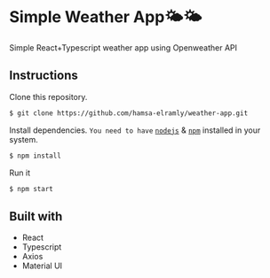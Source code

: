 # Simple Weather App🌤🌤

Simple React+Typescript weather app using Openweather API

## Instructions

Clone this repository.

```bash
$ git clone https://github.com/hamsa-elramly/weather-app.git
```

Install dependencies. `You need to have` [`nodejs`](https://nodejs.org/en/) & [`npm`](https://www.npmjs.com/) installed in your system.

```bash
$ npm install
```

Run it

```bash
$ npm start
```

## Built with

- React
- Typescript
- Axios
- Material UI
